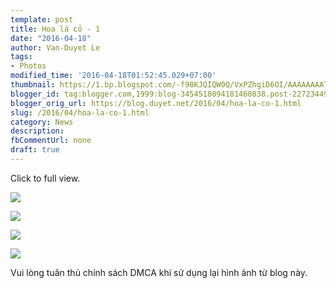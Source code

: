 ```yaml
---
template: post
title: Hoa lá cỏ - 1
date: "2016-04-18"
author: Van-Duyet Le
tags:
- Photos
modified_time: '2016-04-18T01:52:45.029+07:00'
thumbnail: https://1.bp.blogspot.com/-f98KJQIQW0Q/VxPZhgiD6OI/AAAAAAAATew/TQjnc2O5xFkv9NMAT6dn8KmfRbhtPtsXgCLcB/s1600/14840294321_d980d7e447_o.jpg
blogger_id: tag:blogger.com,1999:blog-3454518094181460838.post-2272344900833077694
blogger_orig_url: https://blog.duyet.net/2016/04/hoa-la-co-1.html
slug: /2016/04/hoa-la-co-1.html
category: News
description: 
fbCommentUrl: none
draft: true
---
```


Click to full view.

[![](https://1.bp.blogspot.com/-f98KJQIQW0Q/VxPZhgiD6OI/AAAAAAAATew/TQjnc2O5xFkv9NMAT6dn8KmfRbhtPtsXgCLcB/s1600/14840294321_d980d7e447_o.jpg)](https://1.bp.blogspot.com/-f98KJQIQW0Q/VxPZhgiD6OI/AAAAAAAATew/TQjnc2O5xFkv9NMAT6dn8KmfRbhtPtsXgCLcB/s1600/14840294321_d980d7e447_o.jpg)

[![](https://3.bp.blogspot.com/-S7SyGyYKsG0/VxPaVWWl2UI/AAAAAAAATe0/sfET_uush-8ZnCH_LOJKXwEfwjMaN2qZgCLcB/s1600/14739361014_d03fe55e52_o.jpg)](https://3.bp.blogspot.com/-S7SyGyYKsG0/VxPaVWWl2UI/AAAAAAAATe0/sfET_uush-8ZnCH_LOJKXwEfwjMaN2qZgCLcB/s1600/14739361014_d03fe55e52_o.jpg)

[![](https://1.bp.blogspot.com/-Gwd1rX-9Y14/VxPaqqiRRXI/AAAAAAAATe8/C_IhP9jqx9c9b-lb1dTKt14ju2mzj76iQCK4B/s1600/IMG_20160208_203048.jpg)](https://1.bp.blogspot.com/-Gwd1rX-9Y14/VxPaqqiRRXI/AAAAAAAATe8/C_IhP9jqx9c9b-lb1dTKt14ju2mzj76iQCK4B/s1600/IMG_20160208_203048.jpg)

[![](https://2.bp.blogspot.com/-AvVLpXSaoYU/VxParYzzzCI/AAAAAAAATfE/iANDAvY6QVIQ8yX4hHjTYZJCzMM9MJUigCK4B/s1600/IMG_20160207_113456_HDR.jpg)](https://2.bp.blogspot.com/-AvVLpXSaoYU/VxParYzzzCI/AAAAAAAATfE/iANDAvY6QVIQ8yX4hHjTYZJCzMM9MJUigCK4B/s1600/IMG_20160207_113456_HDR.jpg)

Vui lòng tuân thủ chính sách DMCA khi sử dụng lại hình ảnh từ blog này.
